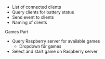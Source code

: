 * List of connected clients
* Query clients for battery status
* Send event to clients
* Naming of clients

Games Part

* Query Raspberry server for available games
  * Dropdown für games
* Select and start game on Raspberry server
